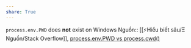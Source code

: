 ```yaml
---
share: True
---
```

`process.env.PWD` does **not** exist on Windows
Nguồn:: [[⚡Hiểu biết sâu/Ξ Nguồn/Stack Overflow]], [process.env.PWD vs process.cwd()](https://stackoverflow.com/a/31436403/3416774)